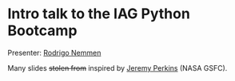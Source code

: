 Intro talk to the IAG Python Bootcamp
============

Presenter: [Rodrigo Nemmen](http://rodrigonemmen.com)

Many slides ~~stolen from~~ inspired by [Jeremy Perkins](https://twitter.com/oldmanperkins) (NASA GSFC).